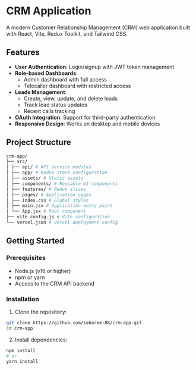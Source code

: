 # CRM Application

A modern Customer Relationship Management (CRM) web application built with React, Vite, Redux Toolkit, and Tailwind CSS.

## Features

- **User Authentication**: Login/signup with JWT token management
- **Role-based Dashboards**:
  - Admin dashboard with full access
  - Telecaller dashboard with restricted access
- **Leads Management**:
  - Create, view, update, and delete leads
  - Track lead status updates
  - Recent calls tracking
- **OAuth Integration**: Support for third-party authentication
- **Responsive Design**: Works on desktop and mobile devices

## Project Structure
```bash
crm-app/
├── src/
│ ├── api/ # API service modules
│ ├── app/ # Redux store configuration
│ ├── assets/ # Static assets
│ ├── components/ # Reusable UI components
│ ├── features/ # Redux slices
│ ├── pages/ # Application pages
│ ├── index.css # Global styles
│ ├── main.jsx # Application entry point
│ └── App.jsx # Root component
├── vite.config.js # Vite configuration
└── vercel.json # Vercel deployment config
```

## Getting Started

### Prerequisites

- Node.js (v16 or higher)
- npm or yarn
- Access to the CRM API backend

### Installation

1. Clone the repository:
```bash
git clone https://github.com/sabaree-88/crm-app.git
cd crm-app
```
2. Install dependencies:
```bash
npm install
# or
yarn install
```
